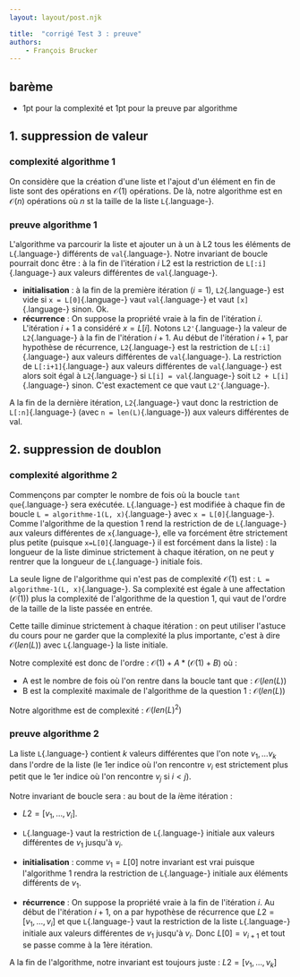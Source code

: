 ```yaml
---
layout: layout/post.njk

title:  "corrigé Test 3 : preuve"
authors:
    - François Brucker
---
```


## barème

* 1pt pour la complexité et 1pt pour la preuve par algorithme

## 1. suppression de valeur

### complexité algorithme 1

On considère que la création d'une liste et l'ajout d'un élément en fin de liste sont des opérations en $\mathcal{O}(1)$ opérations. De là, notre algorithme est en $\mathcal{O}(n)$ opérations où $n$ st la taille de la liste `L`{.language-}.

### preuve algorithme 1

L'algorithme va parcourir la liste et ajouter un à un à L2 tous les éléments de `L`{.language-} différents de `val`{.language-}. Notre invariant de boucle pourrait donc être : à la fin de l'itération $i$ L2 est la restriction de `L[:i]`{.language-} aux valeurs différentes de `val`{.language-}.

* **initialisation** : à la fin de la première itération ($i=1$), `L2`{.language-} est vide si `x = L[0]`{.language-} vaut `val`{.language-} et vaut `[x]`{.language-} sinon. Ok.
* **récurrence** : On suppose la propriété vraie à la fin de l'itération $i$. L'itération $i+1$ a considéré $x = L[i]$. Notons `L2'`{.language-} la valeur de `L2`{.language-} à la fin de l'itération $i+1$. Au début de l'itération $i+1$, par hypothèse de récurrence, `L2`{.language-} est la restriction de `L[:i]`{.language-} aux valeurs différentes de `val`{.language-}. La restriction de  `L[:i+1]`{.language-} aux valeurs différentes de `val`{.language-} est alors soit égal à `L2`{.language-} si `L[i] = val`{.language-} soit `L2 + L[i]`{.language-} sinon. C'est exactement ce que vaut `L2'`{.language-}.

A la fin de la dernière itération, `L2`{.language-} vaut donc la restriction de `L[:n]`{.language-} (avec `n = len(L)`{.language-}) aux valeurs différentes de val.

## 2. suppression de doublon

### complexité algorithme 2

Commençons par compter le nombre de fois où la boucle `tant que`{.language-} sera exécutée. `L`{.language-} est modifiée à chaque fin de boucle `L = algorithme-1(L, x)`{.language-} avec `x = L[0]`{.language-}.  Comme l'algorithme de la question 1 rend la restriction de de `L`{.language-} aux valeurs différentes de `x`{.language-}, elle va forcément être strictement plus petite (puisque `x=L[0]`{.language-} il est forcément dans la liste)  : la longueur de la liste diminue strictement à chaque itération, on ne peut y rentrer que la longueur de `L`{.language-} initiale fois.

La seule ligne de l'algorithme qui n'est pas de complexité $\mathcal{O}(1)$ est : `L = algorithme-1(L, x)`{.language-}. Sa complexité est égale à une affectation ($\mathcal{O}(1)$) plus la complexité de l'algorithme de la question 1, qui vaut de l'ordre de la taille de la liste passée en entrée.

Cette taille diminue strictement à chaque itération : on peut utiliser l'astuce du cours pour ne garder que la complexité la plus importante, c'est à dire $\mathcal{O}(len(L))$ avec `L`{.language-} la liste initiale.

Notre complexité est donc de l'ordre : $\mathcal{O}(1) + A * (\mathcal{O}(1) + B)$ où :

* A est le nombre de fois où l'on rentre dans la boucle tant que : $\mathcal{O}(len(L))$
* B est la complexité maximale de l'algorithme de la question 1 : $\mathcal{O}(len(L))$

Notre algorithme est de complexité : $\mathcal{O}(len(L)^2)$

### preuve algorithme 2

La liste `L`{.language-} contient $k$ valeurs différentes que l'on note $v_1, \dots v_k$ dans l'ordre de la liste (le 1er indice où l'on rencontre $v_i$ est strictement plus petit que le 1er indice où l'on rencontre $v_j$ si $i < j$).

Notre invariant de boucle sera : au bout de la $i$ème itération :

* $L2 = [v_1, \dots, v_i]$.
* `L`{.language-} vaut la restriction de `L`{.language-} initiale aux valeurs différentes de $v_1$ jusqu'à $v_i$.

* **initialisation** : comme $v_1= L[0]$ notre invariant est vrai puisque l'algorithme 1 rendra la restriction de `L`{.language-} initiale aux éléments différents de $v_1$.
* **récurrence** : On suppose la propriété vraie à la fin de l'itération $i$. Au début de l'itération $i+1$, on a par hypothèse de récurrence que $L2 = [v_1, \dots, v_i]$ et que `L`{.language-} vaut la restriction de la liste `L`{.language-} initiale aux valeurs différentes de $v_1$ jusqu'à $v_i$. Donc $L[0] = v_{i+1}$ et tout se passe comme à la 1ère itération.

A la fin de l'algorithme, notre invariant est toujours juste : $L2 = [v_1, \dots, v_k]$
